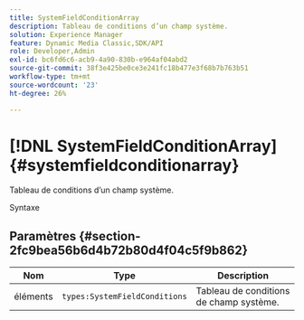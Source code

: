 ```yaml
---
title: SystemFieldConditionArray
description: Tableau de conditions d’un champ système.
solution: Experience Manager
feature: Dynamic Media Classic,SDK/API
role: Developer,Admin
exl-id: bc6fd6c6-acb9-4a90-830b-e964af04abd2
source-git-commit: 38f3e425be0ce3e241fc18b477e3f68b7b763b51
workflow-type: tm+mt
source-wordcount: '23'
ht-degree: 26%

---
```


# [!DNL SystemFieldConditionArray]{#systemfieldconditionarray}

Tableau de conditions d’un champ système.

Syntaxe

## Paramètres {#section-2fc9bea56b6d4b72b80d4f04c5f9b862}

| Nom | Type | Description |
|---|---|---|
| éléments | `types:SystemFieldConditions` | Tableau de conditions de champ système. |
